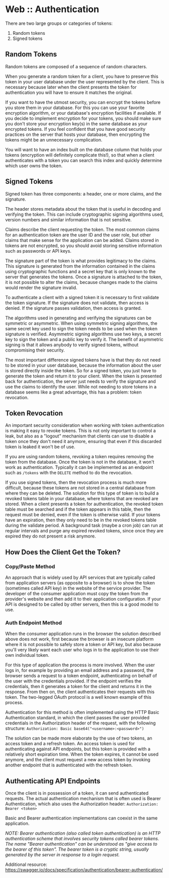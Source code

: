 # Web :: Authentication

There are two large groups or categories of tokens:

1. Random tokens
2. Signed tokens

## Random Tokens

Random tokens are composed of a sequence of random characters.

When you generate a random token for a client, you have to preserve this token in your user database under the user represented by the client. 
This is necessary because later when the client presents the token for authentication you will have to ensure it matches the original.

If you want to have the utmost security, you can encrypt the tokens before you store them in your database.
For this you can use your favorite encryption algorithm, or your database's encryption facilities if available.
If you decide to implement encryption for your tokens, you should make sure you don't store your encryption key(s) in the same database as your encrypted tokens.
If you feel confident that you have good security practices on the server that hosts your database, then encrypting the tokens might be an unnecessary complication.

You will want to have an index built on the database column that holds your tokens (encryption will definitely complicate this!), so that when a client authenticates with a token you can search this index and quickly determine which user owns the token.

## Signed Tokens

Signed token has three components: a header, one or more claims, and the signature.

The header stores metadata about the token that is useful in decoding and verifying the token. This can include cryptographic signing algorithms used, version numbers and similar information that is not sensitive.

Claims describe the client requesting the token. The most common claims for an authentication token are the user ID and the user role, but other claims that make sense for the application can be added.
Claims stored in tokens are not encrypted, so you should avoid storing sensitive information such as passwords or API keys.

The signature part of the token is what provides legitimacy to the claims. This signature is generated from the information contained in the claims using cryptographic functions and a secret key that is only known to the server that generates the tokens. Once a signature is attached to the token, it is not possible to alter the claims, because changes made to the claims would render the signature invalid.

To authenticate a client with a signed token it is necessary to first validate the token signature. If the signature does not validate, then access is denied. If the signature passes validation, then access is granted.

The algorithms used in generating and verifying the signatures can be symmetric or asymmetric. When using symmetric signing algorithms, the same secret key used to sign the token needs to be used when the token signature is verified. Asymmetric signing algorithms use two keys, a secret key to sign the token and a public key to verify it. The benefit of asymmetric signing is that it allows anybody to verify signed tokens, without compromising their security.

The most important difference signed tokens have is that they do not need to be stored in your user database, because the information about the user is stored directly inside the token. So for a signed token, you just have to generate the token and return it to your client. When the token is presented back for authentication, the server just needs to verify the signature and use the claims to identify the user. While not needing to store tokens in a database seems like a great advantage, this has a problem: token revocation.

## Token Revocation

An important security consideration when working with token authentication is making it easy to revoke tokens. This is not only important to control a leak, but also as a "logout" mechanism that clients can use to disable a token once they don't need it anymore, ensuring that even if this discarded token is leaked it won't be of use.

If you are using random tokens, revoking a token requires removing the token from the database. Once the token is not in the database, it won't work as authentication. Typically it can be implemented as an endpoint such as `/tokens` with the `DELETE` method to do the revocation.

If you use signed tokens, then the revocation process is much more difficult, because these tokens are not stored in a central database from where they can be deleted. The solution for this type of token is to build a revoked tokens table in your database, where tokens that are revoked are stored. When a client presents a token for authentication, the revoked token table must be searched and if the token appears in this table, then the request must be denied, even if the token is otherwise valid. If your tokens have an expiration, then they only need to be in the revoked tokens table during the validate period. A background task (maybe a cron job) can run at regular intervals and purge any expired revoked tokens, since once they are expired they do not present a risk anymore.

## How Does the Client Get the Token?

### Copy/Paste Method

An approach that is widely used by API services that are typically called from application servers (as opposite to a browser) is to show the token (sometimes called API key) in the website of the service provider. The developer of the consumer application must copy the token from the provider's website and then add it to their application configuration. If your API is designed to be called by other servers, then this is a good model to use.

### Auth Endpoint Method

When the consumer application runs in the browser the solution described above does not work, first because the browser is an insecure platform where it is not possible to safely store a token or API key, but also because you'll very likely want each user who logs in to the application to use their own individual token.

For this type of application the process is more involved. When the user logs in, for example by providing an email address and a password, the browser sends a request to a token endpoint, authenticating on behalf of the user with the credentials provided. If the endpoint verifies the credentials, then it generates a token for the client and returns it in the response. From then on, the client authenticates their requests with this token. The two-legged OAuth protocol is a well known example of this process.

Authentication for this method is often implemented using the HTTP Basic Authentication standard, in which the client passes the user provided credentials in the Authorization header of the request, with the following structure: `Authorization: Basic base64("<username>:<password>")`

The solution can be made more elaborate by the use of two tokens, an access token and a refresh token. An access token is used for authenticating against API endpoints, but this token is provided with a relatively short expiration time. When the token expires, it cannot be used anymore, and the client must request a new access token by invoking another endpoint that is authenticated with the refresh token.

## Authenticating API Endpoints

Once the client is in possession of a token, it can send authenticated requests. The actual authentication mechanism that is often used is Bearer Authentication, which also uses the Authorization header: `Authorization: Bearer <token>`

Basic and Bearer authentication implementations can coexist in the same application.

*NOTE: Bearer authentication (also called token authentication) is an HTTP authentication scheme that involves security tokens called bearer tokens. The name "Bearer authentication" can be understood as "give access to the bearer of this token". The bearer token is a cryptic string, usually generated by the server in response to a login request.*

Additional resource: https://swagger.io/docs/specification/authentication/bearer-authentication/
